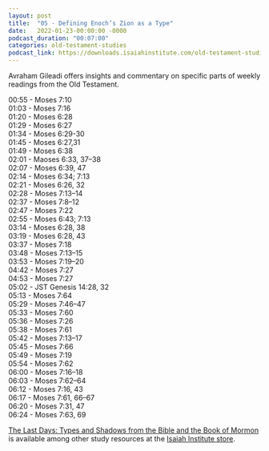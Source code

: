 ```yaml
---
layout: post
title:  "05 - Defining Enoch’s Zion as a Type"
date:   2022-01-23-00:00:00 -0000
podcast_duration: "00:07:00"
categories: old-testament-studies
podcast_link: https://downloads.isaiahinstitute.com/old-testament-studies/II-OT-05.mp3
---
```

Avraham Gileadi offers insights and commentary on specific parts of weekly readings from the Old Testament.

00:55 - Moses 7:10  
01:03 - Moses 7:16  
01:20 - Moses 6:28  
01:29 - Moses 6:27  
01:34 - Moses 6:29-30  
01:45 - Moses 6:27,31  
01:49 - Moses 6:38  
02:01 - Maoses 6:33, 37–38  
02:07 - Moses 6:39, 47  
02:14 - Moses 6:34; 7:13  
02:21 - Moses 6:26, 32  
02:28 - Moses 7:13–14  
02:37 - Moses 7:8–12  
02:47 - Moses 7:22  
02:55 - Moses 6:43; 7:13  
03:14 - Moses 6:28, 38  
03:19 - Moses 6:28, 43  
03:37 - Moses 7:18  
03:48 - Moses 7:13–15  
03:53 - Moses 7:19–20  
04:42 - Moses 7:27  
04:53 - Moses 7:27  
05:02 - JST Genesis 14:28, 32  
05:13 - Moses 7:64  
05:29 - Moses 7:46–47  
05:33 - Moses 7:60  
05:36 - Moses 7:26  
05:38 - Moses 7:61  
05:42 - Moses 7:13–17  
05:45 - Moses 7:66  
05:49 - Moses 7:19  
05:54 - Moses 7:62  
06:00 - Moses 7:16–18  
06:03 - Moses 7:62–64  
06:12 - Moses 7:16, 43  
06:17 - Moses 7:61, 66–67  
06:20 - Moses 7:31, 47  
06:24 - Moses 7:63, 69  

[The Last Days: Types and Shadows from the Bible and the Book of Mormon](https://isaiahinstitute.com/product/the-last-days-types-and-shadows-from-the-bible-and-the-book-of-mormon/) is available among other study resources at the [Isaiah Institute store](https://isaiahinstitute.com/store/).